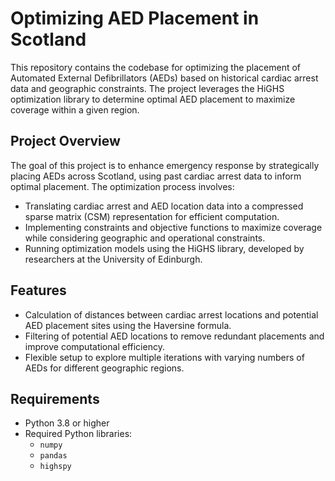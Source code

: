 # Optimizing AED Placement in Scotland

This repository contains the codebase for optimizing the placement of Automated External Defibrillators (AEDs) based on historical cardiac arrest data and geographic constraints. The project leverages the HiGHS optimization library to determine optimal AED placement to maximize coverage within a given region.

## Project Overview

The goal of this project is to enhance emergency response by strategically placing AEDs across Scotland, using past cardiac arrest data to inform optimal placement. The optimization process involves:

- Translating cardiac arrest and AED location data into a compressed sparse matrix (CSM) representation for efficient computation.
- Implementing constraints and objective functions to maximize coverage while considering geographic and operational constraints.
- Running optimization models using the HiGHS library, developed by researchers at the University of Edinburgh.

## Features

- Calculation of distances between cardiac arrest locations and potential AED placement sites using the Haversine formula.
- Filtering of potential AED locations to remove redundant placements and improve computational efficiency.
- Flexible setup to explore multiple iterations with varying numbers of AEDs for different geographic regions.

## Requirements

- Python 3.8 or higher
- Required Python libraries:
  - `numpy`
  - `pandas`
  - `highspy`
